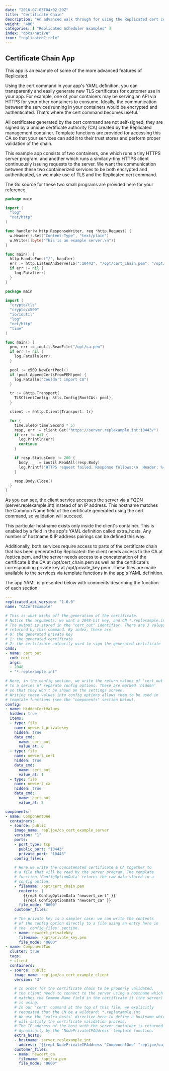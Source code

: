 ```yaml
---
date: "2016-07-03T04:02:20Z"
title: "Certificate Chain"
description: "An advanced walk through for using the Replicated cert command in an app's YAML definition to generate new TLS certificates for customer use in an application."
weight: "406"
categories: [ "Replicated Scheduler Examples" ]
index: "docs/native"
icon: "replicatedCircle"
---
```


## Certificate Chain App

This app is an example of some of the more advanced features of Replicated.

Using the cert command in your app's YAML definition, you can transparently and easily generate new TLS certificates for customer use in your app. For example, one of your containers may be serving an API via HTTPS for your other containers to consume. Ideally, the communication between the services running in your containers would be encrypted and authenticated. That's where the cert command becomes useful.

All certificates generated by the cert command are not self-signed; they are signed by a unique certificate authority (CA) created by the Replicated management container. Template functions are provided for accessing this CA so that your services can add it to their trust stores and perform proper validation of the chain.

This example app consists of two containers, one which runs a tiny HTTPS server program, and another which runs a similarly-tiny HTTPS client continuously issuing requests to the server. We want the communication between these two containerized services to be both encrypted and authenticated, so we make use of TLS and the Replicated cert command.

The Go source for these two small programs are provided here for your reference.

```go
package main

import (
  "log"
  "net/http"
)

func handler(w http.ResponseWriter, req *http.Request) {
  w.Header().Set("Content-Type", "text/plain")
  w.Write([]byte("This is an example server.\n"))
}

func main() {
  http.HandleFunc("/", handler)
  err := http.ListenAndServeTLS(":10443", "/opt/cert_chain.pem", "/opt/private_key.pem", nil)
  if err != nil {
    log.Fatal(err)
  }
}
```

```go
package main

import (
  "crypto/tls"
  "crypto/x509"
  "io/ioutil"
  "log"
  "net/http"
  "time"
)

func main() {
  pem, err := ioutil.ReadFile("/opt/ca.pem")
  if err != nil {
    log.Fatalln(err)
  }

  pool := x509.NewCertPool()
  if !pool.AppendCertsFromPEM(pem) {
    log.Fatalln("Couldn't import CA")
  }

  tr := &http.Transport{
    TLSClientConfig: &tls.Config{RootCAs: pool},
  }

  client := &http.Client{Transport: tr}

  for {
    time.Sleep(time.Second * 5)
    resp, err := client.Get("https://server.replexample.int:10443/")
    if err != nil {
      log.Println(err)
      continue
    }

    if resp.StatusCode != 200 {
      body, _ := ioutil.ReadAll(resp.Body)
      log.Printf("HTTPS request failed. Response follows:\n  Header: %+v\n  Body: %s\n", resp.Header, string(body))
    }

    resp.Body.Close()
  }
}
```

As you can see, the client service accesses the server via a FQDN (server.replexample.int) instead of an IP address. This hostname matches the Common Name field of the certificate generated using the cert command, so validation will succeed.

This particular hostname exists only inside the client's container. This is enabled by a field in the app's YAML definition called extra_hosts. Any number of hostname & IP address pairings can be defined this way.

Additionally, both services require access to parts of the certificate chain that has been generated by Replicated: the client needs access to the CA at /opt/ca.pem, and the server needs access to a concatenation of the certificate & the CA at /opt/cert_chain.pem as well as the certificate's corresponding private key at /opt/private_key.pem. These files are made available to the services via template functions in the app's YAML definition.

The app YAML is presented below with comments describing the function of each section.

```yaml
---
replicated_api_version: "1.0.0"
name: "CACertExample"

# This is what kicks off the generation of the certificate.
# Notice the arguments: we want a 2048-bit key, and CN *.replexample.int
# The output is stored in the "cert_out" identifier. There are 3 values
# returned by this command. By index, these are:
# 0: the generated private key
# 1: the generated certificate
# 2: the certificate authority used to sign the generated certificate
cmds:
- name: cert_out
  cmd: cert
  args:
  - 2048
  - "*.replexample.int"

# Here, in the config section, we write the return values of 'cert_out'
# to a series of separate config options. These are marked 'hidden'
# so that they won't be shown on the settings screen.
# Writing these values into config options allows them to be used in
# template functions (see the "components" section below).
config:
- name: HiddenCertValues
  hidden: true
  items:
  - type: file
    name: newcert_privatekey
    hidden: true
    data_cmd:
      name: cert_out
      value_at: 0
  - type: file
    name: newcert_cert
    hidden: true
    data_cmd:
      name: cert_out
      value_at: 1
  - type: file
    name: newcert_ca
    hidden: true
    data_cmd:
      name: cert_out
      value_at: 2

components:
- name: ComponentOne
  containers:
  - source: public
    image_name: repljoe/ca_cert_example_server
    version: "1"
    ports:
    - port_type: tcp
      public_port: "10443"
      private_port: "10443"
    config_files:

    # Here we write the concatenated certificate & CA together to
    # a file that will be read by the server program. The template
    # function 'ConfigOptionData' returns the raw data stored in a
    # config option.
    - filename: /opt/cert_chain.pem
      contents: |
        {{repl ConfigOptionData "newcert_cert" }}
        {{repl ConfigOptionData "newcert_ca" }}
      file_mode: "0600"
    customer_files:

    # The private key is a simpler case: we can write the contents
    # of the config option directly to a file using an entry here in
    # the 'config_files' section.
    - name: newcert_privatekey
      filename: /opt/private_key.pem
      file_mode: "0600"
- name: ComponentTwo
  cluster: true
  tags:
  - client
  containers:
  - source: public
    image_name: repljoe/ca_cert_example_client
    version: "3"

    # In order for the certificate chain to be properly validated,
    # the client needs to connect to the server using a hostname which
    # matches the Common Name field in the certificate it (the server)
    # is using.
    # In our 'cert' command at the top of this file, we explicitly
    # requested that the CN be a wildcard: *.replexample.int
    # We use the 'extra_hosts' directive here to define a hostname which
    # will satisfy the certificate validation process.
    # The IP address of the host with the server container is returned
    # dynamically by the 'NodePrivateIPAddress' template function.
    extra_hosts:
    - hostname: server.replexample.int
      address: '{{repl NodePrivateIPAddress "ComponentOne" "repljoe/ca_cert_example_server" }}'
    customer_files:
    - name: newcert_ca
      filename: /opt/ca.pem
      file_mode: "0600"
```